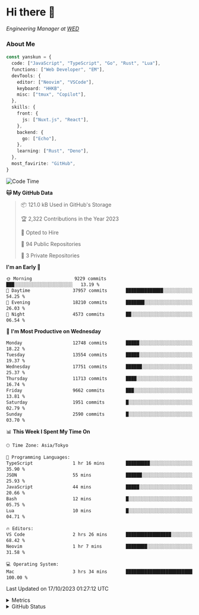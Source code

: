 # Hi there&nbsp;:wave:

<!-- ![Alt text](https://spotify-recently-played-readme.vercel.app/api?user=31kynbuubkiu3r4qh4hjuaglhfay) -->

_Engineering Manager at [WED](https://github.com/wedinc)_

### About Me

```ts
const yanskun = {
  code: ["JavaScript", "TypeScript", "Go", "Rust", "Lua"],
  functions: ["Web Developer", "EM"],
  devTools: {
    editor: ["Neovim", "VSCode"],
    keyboard: "HHKB",
    misc: ["tmux", "Copilot"],
  },
  skills: {
    front: {
      js: ["Nuxt.js", "React"],
    },
    backend: {
      go: ["Echo"],
    },
    learning: ["Rust", "Deno"],
  },
  most_favirite: "GitHub",
}
```

<!--START_SECTION:waka-->
![Code Time](http://img.shields.io/badge/Code%20Time-505%20hrs%2028%20mins-blue)

**🐱 My GitHub Data** 

> 📦 121.0 kB Used in GitHub's Storage 
 > 
> 🏆 2,322 Contributions in the Year 2023
 > 
> 💼 Opted to Hire
 > 
> 📜 94 Public Repositories 
 > 
> 🔑 3 Private Repositories 
 > 
**I'm an Early 🐤** 

```text
🌞 Morning                9229 commits        ███░░░░░░░░░░░░░░░░░░░░░░   13.19 % 
🌆 Daytime                37957 commits       ██████████████░░░░░░░░░░░   54.25 % 
🌃 Evening                18210 commits       ███████░░░░░░░░░░░░░░░░░░   26.03 % 
🌙 Night                  4573 commits        ██░░░░░░░░░░░░░░░░░░░░░░░   06.54 % 
```
📅 **I'm Most Productive on Wednesday** 

```text
Monday                   12748 commits       █████░░░░░░░░░░░░░░░░░░░░   18.22 % 
Tuesday                  13554 commits       █████░░░░░░░░░░░░░░░░░░░░   19.37 % 
Wednesday                17751 commits       ██████░░░░░░░░░░░░░░░░░░░   25.37 % 
Thursday                 11713 commits       ████░░░░░░░░░░░░░░░░░░░░░   16.74 % 
Friday                   9662 commits        ███░░░░░░░░░░░░░░░░░░░░░░   13.81 % 
Saturday                 1951 commits        █░░░░░░░░░░░░░░░░░░░░░░░░   02.79 % 
Sunday                   2590 commits        █░░░░░░░░░░░░░░░░░░░░░░░░   03.70 % 
```


📊 **This Week I Spent My Time On** 

```text
🕑︎ Time Zone: Asia/Tokyo

💬 Programming Languages: 
TypeScript               1 hr 16 mins        █████████░░░░░░░░░░░░░░░░   35.90 % 
JSON                     55 mins             ██████░░░░░░░░░░░░░░░░░░░   25.93 % 
JavaScript               44 mins             █████░░░░░░░░░░░░░░░░░░░░   20.66 % 
Bash                     12 mins             █░░░░░░░░░░░░░░░░░░░░░░░░   05.75 % 
Lua                      10 mins             █░░░░░░░░░░░░░░░░░░░░░░░░   04.71 % 

🔥 Editors: 
VS Code                  2 hrs 26 mins       █████████████████░░░░░░░░   68.42 % 
Neovim                   1 hr 7 mins         ████████░░░░░░░░░░░░░░░░░   31.58 % 

💻 Operating System: 
Mac                      3 hrs 34 mins       █████████████████████████   100.00 % 
```


 Last Updated on 17/10/2023 01:27:12 UTC
<!--END_SECTION:waka-->

<details>
  <summary>Metrics</summary>
  <img src="https://github.com/yanskun/yanskun/blob/main/github-metrics.svg" alt="Metrics">
</details>

<details>
  <summary>GitHub Status</summary>
  <picture>
    <source media="(prefers-color-scheme: dark)" srcset="https://raw.githubusercontent.com/yanskun/yanskun/master/profile-summary-card-output/nord_dark/0-profile-details.svg">
   <img src="https://raw.githubusercontent.com/yanskun/yanskun/master/profile-summary-card-output/default/0-profile-details.svg">
  </picture>
  <br>
  <picture>
    <source media="(prefers-color-scheme: dark)" srcset="https://raw.githubusercontent.com/yanskun/yanskun/master/profile-summary-card-output/nord_dark/1-repos-per-language.svg">
   <img src="https://raw.githubusercontent.com/yanskun/yanskun/master/profile-summary-card-output/default/1-repos-per-language.svg">
  </picture>
  <picture>
    <source media="(prefers-color-scheme: dark)" srcset="https://raw.githubusercontent.com/yanskun/yanskun/master/profile-summary-card-output/nord_dark/2-most-commit-language.svg">
   <img src="https://raw.githubusercontent.com/yanskun/yanskun/master/profile-summary-card-output/default/2-most-commit-language.svg">
  </picture>
  <br>
  <picture>
    <source media="(prefers-color-scheme: dark)" srcset="https://raw.githubusercontent.com/yanskun/yanskun/master/profile-summary-card-output/nord_dark/3-stats.svg">
   <img src="https://raw.githubusercontent.com/yanskun/yanskun/master/profile-summary-card-output/default/3-stats.svg">
  </picture>
  <picture>
    <source media="(prefers-color-scheme: dark)" srcset="https://raw.githubusercontent.com/yanskun/yanskun/master/profile-summary-card-output/nord_dark/4-productive-time.svg">
   <img src="https://raw.githubusercontent.com/yanskun/yanskun/master/profile-summary-card-output/default/4-productive-time.svg">
  </picture>
</details>
